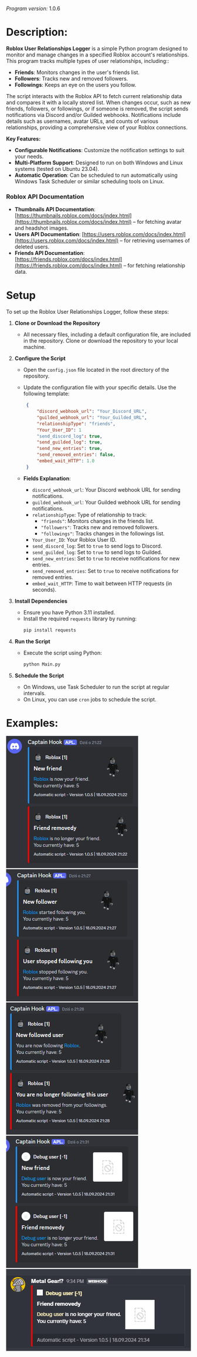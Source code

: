 *Program version:* 1.0.6

# Description:
**Roblox User Relationships Logger** is a simple Python program designed to monitor and manage changes in a specified Roblox account's relationships. This program tracks multiple types of user relationships, including::

- **Friends**: Monitors changes in the user's friends list.
- **Followers**: Tracks new and removed followers.
- **Followings**: Keeps an eye on the users you follow.

The script interacts with the Roblox API to fetch current relationship data and compares it with a locally stored list. When changes occur, such as new friends, followers, or followings, or if someone is removed, the script sends notifications via Discord and/or Guilded webhooks. Notifications include details such as usernames, avatar URLs, and counts of various relationships, providing a comprehensive view of your Roblox connections.

**Key Features:**
- **Configurable Notifications**: Customize the notification settings to suit your needs.
- **Multi-Platform Support**: Designed to run on both Windows and Linux systems (tested on Ubuntu 23.04).
- **Automatic Operation**: Can be scheduled to run automatically using Windows Task Scheduler or similar scheduling tools on Linux.

### Roblox API Documentation

- **Thumbnails API Documentation**: [https://thumbnails.roblox.com/docs/index.html](https://thumbnails.roblox.com/docs/index.html) – for fetching avatar and headshot images.
- **Users API Documentation**: [https://users.roblox.com/docs/index.html](https://users.roblox.com/docs/index.html) – for retrieving usernames of deleted users.
- **Friends API Documentation**: [https://friends.roblox.com/docs/index.html](https://friends.roblox.com/docs/index.html) – for fetching relationship data.

# Setup

To set up the Roblox User Relationships Logger, follow these steps:

1. **Clone or Download the Repository**
   - All necessary files, including a default configuration file, are included in the repository. Clone or download the repository to your local machine.

2. **Configure the Script**
   - Open the `config.json` file located in the root directory of the repository.
   - Update the configuration file with your specific details. Use the following template:

     ```json
      {
          "discord_webhook_url": "Your_Discord_URL",
          "guilded_webhook_url": "Your_Guilded_URL",
          "relationshipType": "friends",
          "Your_User_ID": 1
          "send_discord_log": true,
          "send_guilded_log": true,
          "send_new_entries": true,
          "send_removed_entries": false,
          "embed_wait_HTTP": 1.0
      }
     ```

   - **Fields Explanation**:
     - `discord_webhook_url`: Your Discord webhook URL for sending notifications.
     - `guilded_webhook_url`: Your Guilded webhook URL for sending notifications.
     - `relationshipType`: Type of relationship to track:
       - `"friends"`: Monitors changes in the friends list.
       - `"followers"`: Tracks new and removed followers.
       - `"followings"`: Tracks changes in the followings list.
     - `Your_User_ID`: Your Roblox User ID.
     - `send_discord_log`: Set to `true` to send logs to Discord.
     - `send_guilded_log`: Set to `true` to send logs to Guilded.
     - `send_new_entries`: Set to `true` to receive notifications for new entries.
     - `send_removed_entries`: Set to `true` to receive notifications for removed entries.
     - `embed_wait_HTTP`: Time to wait between HTTP requests (in seconds).

3. **Install Dependencies**
   - Ensure you have Python 3.11 installed.
   - Install the required `requests` library by running:
     ```bash
     pip install requests
     ```

4. **Run the Script**
   - Execute the script using Python:
     ```bash
     python Main.py
     ```

5. **Schedule the Script**
   - On Windows, use Task Scheduler to run the script at regular intervals.
   - On Linux, you can use `cron` jobs to schedule the script.

# Examples:
![Screenshot 1](./Examples/1.png)
![Screenshot 2](./Examples/2.png)
![Screenshot 3](./Examples/3.png)
![Screenshot 4](./Examples/4.png)
![Screenshot 5](./Examples/5.png)
